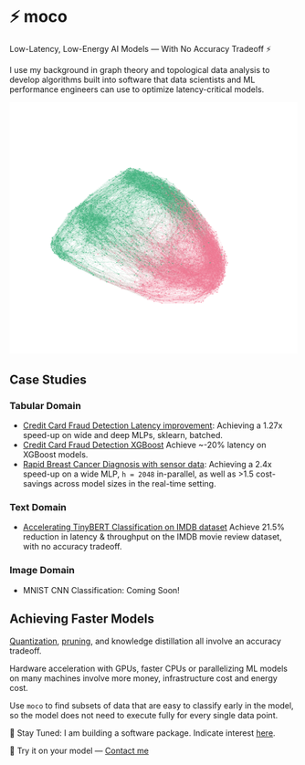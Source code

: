 

# ⚡ moco
Low-Latency, Low-Energy AI Models — With No Accuracy Tradeoff ⚡



I use my background in graph theory and topological data analysis to develop algorithms built into software that data scientists and ML performance engineers can use to optimize latency-critical models.

![image](./images/graph.png)


## Case Studies

### Tabular Domain

- [Credit Card Fraud Detection Latency improvement](https://compressmodels.github.io/2025/06/06/realtime-fraud-detection.html): Achieving a 1.27x speed-up on wide and deep MLPs, sklearn, batched.
- [Credit Card Fraud Detection XGBoost](https://compressmodels.github.io/research_report.pdf) Achieve ~-20% latency on XGBoost models.
- [Rapid Breast Cancer Diagnosis with sensor data](https://compressmodels.github.io/2025/06/01/breast-cancer-case-study.html): Achieving a 2.4x speed-up on a wide MLP, `h = 2048` in-parallel, as well as >1.5 cost-savings across model sizes in the real-time setting.

### Text Domain
- [Accelerating TinyBERT Classification on IMDB dataset](https://compressmodels.github.io/tiny_bert_imdb.pdf) Achieve 21.5% reduction in latency & throughput on the IMDB movie review dataset, with no accuracy tradeoff.

### Image Domain
- MNIST CNN Classification: Coming Soon!

## Achieving Faster Models

[Quantization](https://arxiv.org/abs/1712.05877), [pruning](https://arxiv.org/pdf/2308.06767), and knowledge distillation all involve an accuracy tradeoff.

Hardware acceleration with GPUs, faster CPUs or parallelizing ML models on many machines involve more money, infrastructure cost and energy cost.

Use `moco` to find subsets of data that are easy to classify early in the model, so the model does not need to execute fully for every single data point.

📢 Stay Tuned: I am building a software package. Indicate interest [here](https://forms.gle/TAYoxmpHGVZzrjiU6).

🚀 Try it on your model — <a href="mailto:quickmlmodels@gmail.com">Contact me</a>
